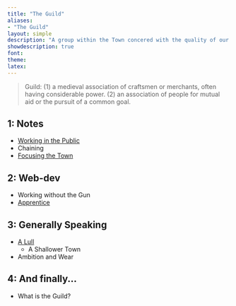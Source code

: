 ```yaml
---
title: "The Guild"
aliases:
- "The Guild"
layout: simple
description: "A group within the Town concered with the quality of our work."
showdescription: true
font: 
theme: 
latex: 
---
```


> Guild: (1) a medieval association of craftsmen or merchants, often having considerable power. (2) an association of people for mutual aid or the pursuit of a common goal.

## 1: Notes

- [Working in the Public](public)
- Chaining
- [Focusing the Town](focus)

## 2: Web-dev

- Working without the Gun
- [Apprentice](apprehendere)

## 3: Generally Speaking

- [A Lull](lull)
    - A Shallower Town
- Ambition and Wear

## 4: And finally...

- What is the Guild?